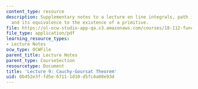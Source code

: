 ```yaml
---
content_type: resource
description: Supplementary notes to a lecture on line integrals, path independence,
  and its equivalence to the existence of a primitive.
file: https://ol-ocw-studio-app-qa.s3.amazonaws.com/courses/18-112-functions-of-a-complex-variable-fall-2008/0b452e3ffd5e67111d10d5fc4a08e93d_lecture9.pdf
file_type: application/pdf
learning_resource_types:
- Lecture Notes
ocw_type: OCWFile
parent_title: Lecture Notes
parent_type: CourseSection
resourcetype: Document
title: 'Lecture 9: Cauchy-Goursat Theorem'
uid: 0b452e3f-fd5e-6711-1d10-d5fc4a08e93d
---
```

